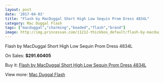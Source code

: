 ```yaml
---
layout: post
date: '2017-04-03'
title: "Flash by MacDuggal Short High Low Sequin Prom Dress 4834L"
category: Mac Duggal Flash
tags: ["macduggal","charming","beaded","flash","brand"]
image: http://img.princessan.com/11212-thickbox_default/flash-by-macduggal-short-high-low-sequin-prom-dress-4834l.jpg
---
```

Flash by MacDuggal Short High Low Sequin Prom Dress 4834L

On Sales: **$291.60405**
<a href="https://www.princessan.com/en/mac-duggal-flash/5132-flash-by-macduggal-short-high-low-sequin-prom-dress-4834l.html"><amp-img layout="responsive" width="600" height="600" src="//img.princessan.com/11212-thickbox_default/flash-by-macduggal-short-high-low-sequin-prom-dress-4834l.jpg" alt="Flash by MacDuggal Short High Low Sequin Prom Dress 4834L 0" /></a>

Buy it: [Flash by MacDuggal Short High Low Sequin Prom Dress 4834L](https://www.princessan.com/en/mac-duggal-flash/5132-flash-by-macduggal-short-high-low-sequin-prom-dress-4834l.html "Flash by MacDuggal Short High Low Sequin Prom Dress 4834L")

View more: [Mac Duggal Flash](https://www.princessan.com/en/41-mac-duggal-flash "Mac Duggal Flash")